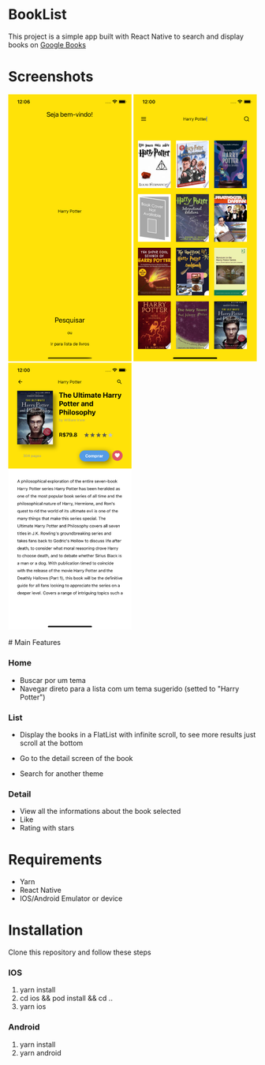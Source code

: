 # BookList

This project is a simple app built with React Native to search and display books on [Google Books](https://developers.google.com/books/docs/v1/using)

# Screenshots

<p float="left">
<img src="https://raw.githubusercontent.com/arielconti10/books-list/master/screenshots/screen1.png" width="250" />
<img src="https://raw.githubusercontent.com/arielconti10/books-list/master/screenshots/screen2.png" width="250" />
<img src="https://raw.githubusercontent.com/arielconti10/books-list/master/screenshots/screen3.png" width="250" />
</p>
# Main Features

### Home

- Buscar por um tema
- Navegar direto para a lista com um tema sugerido (setted to "Harry Potter")

### List

- Display the books in a FlatList with infinite scroll, to see more results just scroll at the bottom

- Go to the detail screen of the book

- Search for another theme

### Detail

- View all the informations about the book selected
- Like
- Rating with stars

# Requirements

- Yarn
- React Native
- IOS/Android Emulator or device

# Installation

Clone this repository and follow these steps

### IOS

1. yarn install
2. cd ios && pod install && cd ..
3. yarn ios

### Android

1. yarn install
2. yarn android
